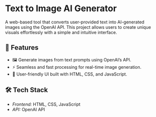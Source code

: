# Text to Image AI Generator  

A web-based tool that converts user-provided text into AI-generated images using the OpenAI API. This project allows users to create unique visuals effortlessly with a simple and intuitive interface.

## 🚀 Features  
- 🖼 Generate images from text prompts using OpenAI’s API.  
- ⚡ Seamless and fast processing for real-time image generation.  
- 🎨 User-friendly UI built with HTML, CSS, and JavaScript.  

## 🛠 Tech Stack  
- *Frontend:* HTML, CSS, JavaScript  
- *API:* OpenAI API  

